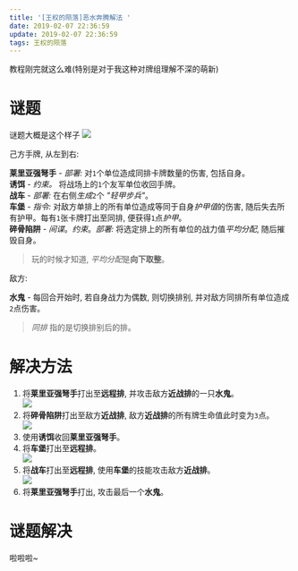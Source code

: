 ```yaml
---
title: '[王权的陨落]恶水奔腾解法 '
date: 2019-02-07 22:36:59
update: 2019-02-07 22:36:59
tags: 王权的陨落
---
```

教程刚完就这么难(特别是对于我这种对牌组理解不深的萌新)

# 谜题

谜题大概是这个样子
![](https://i.loli.net/2019/03/31/5ca026beeadf1.jpg)

<!-- more -->

己方手牌, 从左到右: 

**莱里亚强弩手** - *部署:* 对`1`个单位造成同排卡牌数量的伤害, 包括自身。  
**诱饵** - *约束。* 将战场上的`1`个友军单位收回手牌。  
**战车** - *部署:* 在右侧*生成*`2`个 *"轻甲步兵"*。  
**车堡** - *指令:* 对敌方单排上的所有单位造成等同于自身*护甲值*的伤害, 随后失去所有护甲。每有`1`张卡牌打出至同排, 便获得`1`点*护甲*。  
**碎骨陷阱** - *间谍*。*约束*。*部署:* 将选定排上的所有单位的战力值*平均分配*, 随后摧毁自身。 
> 玩的时候才知道, *平均分配*是**向下取整**。

敌方: 

**水鬼** - 每回合开始时, 若自身战力为偶数, 则切换排别, 并对敌方同排所有单位造成`2`点伤害。  
> *同排* 指的是切换排别后的排。

# 解决方法

1. 将**莱里亚强弩手**打出至**远程排**, 并攻击敌方**近战排**的一只**水鬼**。  
![](https://i.loli.net/2019/03/31/5ca026bf8f361.jpg)  
2. 将**碎骨陷阱**打出至敌方**近战排**, 敌方**近战排**的所有牌生命值此时变为`3`点。  
![](https://i.loli.net/2019/03/31/5ca026bf9e1b2.jpg)  
3. 使用**诱饵**收回**莱里亚强弩手**。  
4. 将**车堡**打出至**远程排**。  
![](https://i.loli.net/2019/03/31/5ca026bf7acbe.jpg)  
5. 将**战车**打出至**远程排**, 使用**车堡**的技能攻击敌方**近战排**。  
![](https://i.loli.net/2019/03/31/5ca026bf923ab.jpg)  
6. 将**莱里亚强弩手**打出, 攻击最后一个**水鬼**。  

# 谜题解决
啦啦啦~